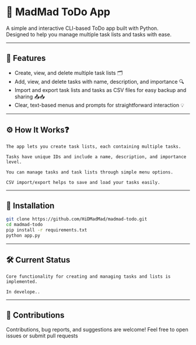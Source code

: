 # 📝 MadMad ToDo App

A simple and interactive CLI-based ToDo app built with Python.  
Designed to help you manage multiple task lists and tasks with ease.

---

## 🎯 Features

- Create, view, and delete multiple task lists 🗂 
- Add, view, and delete tasks with name, description, and importance 🔍 
- Import and export task lists and tasks as CSV files for easy backup and sharing 📤📥 
- Clear, text-based menus and prompts for straightforward interaction 💡 

---

## ⚙️ How It Works❓

    The app lets you create task lists, each containing multiple tasks.

    Tasks have unique IDs and include a name, description, and importance level.

    You can manage tasks and task lists through simple menu options.

    CSV import/export helps to save and load your tasks easily.

---

## 🚀 Installation
```bash
git clone https://github.com/HiDMadMad/madmad-todo.git
cd madmad-todo
pip install -r requirements.txt
python app.py
```

---

## 🛠️ Current Status

    Core functionality for creating and managing tasks and lists is implemented.

    In develope..

---

## 🙏 Contributions

Contributions, bug reports, and suggestions are welcome! Feel free to open issues or submit pull requests
